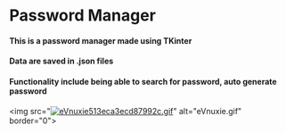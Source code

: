 # Password Manager
#### This is a password manager made using TKinter
#### Data are saved in .json files
#### Functionality include being able to search for password, auto generate password

<img src="<a href="https://gifyu.com/image/SmiW7"><img src="https://s3.gifyu.com/images/eVnuxie513eca3ecd87992c.gif" alt="eVnuxie513eca3ecd87992c.gif" border="0" /></a>" alt="eVnuxie.gif" border="0">
